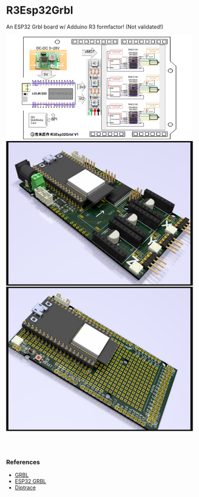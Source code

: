 # R3Esp32Grbl
An ESP32 Grbl board w/ Adduino R3 formfactor! (Not validated!)

![R3Esp32Grbl](R3ESP32Grbl_BlockDiagram.png) <br>
![3D Board](Hardware/Mega32Grbl.png)
![3D ProtoShield](Hardware/Mega32Shield.png)

<br>
<br>

### References
  - [GRBL](https://github.com/gnea/grbl/wiki) <br>
  - [ESP32 GRBL](https://github.com/bdring/Grbl_Esp32) <br>
  - [Diptrace](https://diptrace.com/) <br>
